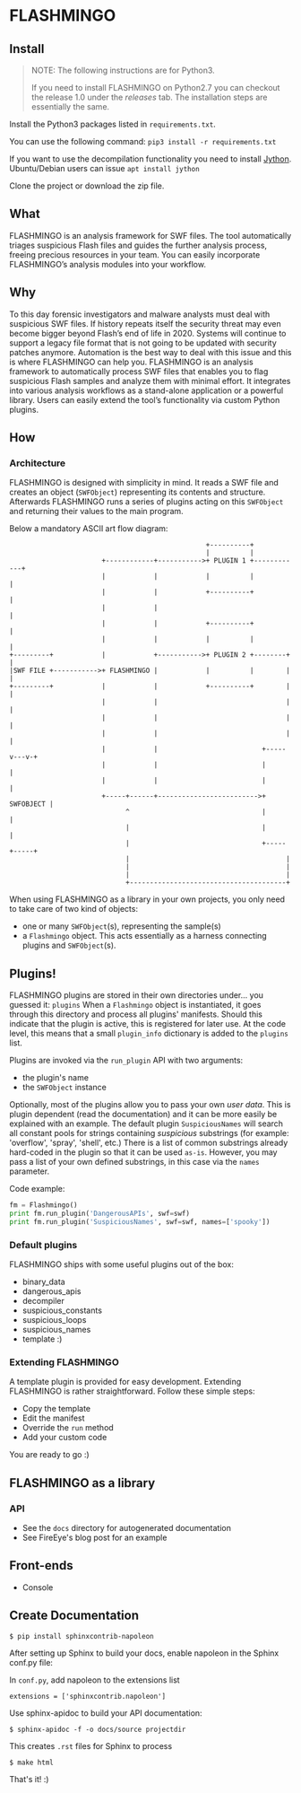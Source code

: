 # FLASHMINGO

## Install

> NOTE: The following instructions are for Python3.
>
> If you need to install FLASHMINGO on Python2.7 you can checkout the release 1.0 under the _releases_ tab. The installation steps are essentially the same.

Install the Python3 packages listed in `requirements.txt`.

You can use the following command: `pip3 install -r requirements.txt`

If you want to use the decompilation functionality you need to install [Jython](https://www.jython.org/). Ubuntu/Debian users can issue `apt install jython`

Clone the project or download the zip file.


## What

FLASHMINGO is an analysis framework for SWF files. The tool automatically triages suspicious Flash files and guides the further analysis process, freeing precious resources in your team. You can easily incorporate FLASHMINGO’s analysis modules into your workflow.


## Why

To this day forensic investigators and malware analysts must deal with suspicious SWF files. If history repeats itself the security threat may even become bigger beyond Flash’s end of life in 2020. Systems will continue to support a legacy file format that is not going to be updated with security patches anymore. Automation is the best way to deal with this issue and this is where FLASHMINGO can help you. FLASHMINGO is an analysis framework to automatically process SWF files that enables you to flag suspicious Flash samples and analyze them with minimal effort. It integrates into various analysis workflows as a stand-alone application or a powerful library. Users can easily extend the tool’s functionality via custom Python plugins.


## How

### Architecture

FLASHMINGO is designed with simplicity in mind. It reads a SWF file and creates an object (`SWFObject`) representing its contents and structure. Afterwards FLASHMINGO runs a series of plugins acting on this `SWFObject` and returning their values to the main program.

Below a mandatory ASCII art flow diagram:

```
                                                 +----------+
                                                 |          |
                       +------------+----------->+ PLUGIN 1 +------------+
                       |            |            |          |            |
                       |            |            +----------+            |
                       |            |                                    |
                       |            |            +----------+            |
                       |            |            |          |            |
+---------+            |            +----------->+ PLUGIN 2 +--------+   |
|SWF FILE +----------->+ FLASHMINGO |            |          |        |   |
+---------+            |            |            +----------+        |   |
                       |            |                                |   |
                       |            |                                |   |
                       |            |                                |   |
                       |            |                          +-----v---v-+
                       |            |                          |           |
                       |            |                          |           |
                       +-----+------+------------------------->+ SWFOBJECT |
                             ^                                 |           |
                             |                                 |           |
                             |                                 +-----+-----+
                             |                                       |
                             |                                       |
                             |                                       |
                             +---------------------------------------+

```

When using FLASHMINGO as a library in your own projects, you only need to take care of two kind of objects:

- one or many `SWFObject`(s), representing the sample(s)
- a `Flashmingo` object. This acts essentially as a harness connecting plugins and `SWFObject`(s).


## Plugins!

FLASHMINGO plugins are stored in their own directories under... you guessed it: `plugins`
When a `Flashmingo` object is instantiated, it goes through this directory and process all plugins' manifests. Should this indicate that the plugin is active, this is registered for later use. At the code level, this means that a small `plugin_info` dictionary is added to the `plugins` list.

Plugins are invoked via the `run_plugin` API with two arguments:

- the plugin's name
- the `SWFObject` instance

Optionally, most of the plugins allow you to pass your own *user data*. This is plugin dependent (read the documentation) and it can be more easily be explained with an example. 
The default plugin `SuspiciousNames` will search all constant pools for strings containing *suspicious* substrings (for example: 'overflow', 'spray', 'shell', etc.) There is a list of common substrings already hard-coded in the plugin so that it can be used `as-is`. However, you may pass a list of your own defined substrings, in this case via the `names` parameter.


Code example:

```python
fm = Flashmingo()
print fm.run_plugin('DangerousAPIs', swf=swf)
print fm.run_plugin('SuspiciousNames', swf=swf, names=['spooky'])
```


### Default plugins

FLASHMINGO ships with some useful plugins out of the box:

- binary_data
- dangerous_apis
- decompiler
- suspicious_constants
- suspicious_loops
- suspicious_names
- template :)


### Extending FLASHMINGO

A template plugin is provided for easy development.
Extending FLASHMINGO is rather straightforward. Follow these simple steps:

- Copy the template
- Edit the manifest
- Override the `run` method
- Add your custom code

You are ready to go :)


## FLASHMINGO as a library

### API

- See the `docs` directory for autogenerated documentation
- See FireEye's blog post for an example


## Front-ends

- Console



## Create Documentation

`$ pip install sphinxcontrib-napoleon`

After setting up Sphinx to build your docs, enable napoleon in the Sphinx conf.py file:

In `conf.py`, add napoleon to the extensions list

`extensions = ['sphinxcontrib.napoleon']`

Use sphinx-apidoc to build your API documentation:

`$ sphinx-apidoc -f -o docs/source projectdir`

This creates `.rst` files for Sphinx to process

`$ make html`

That's it! :)
